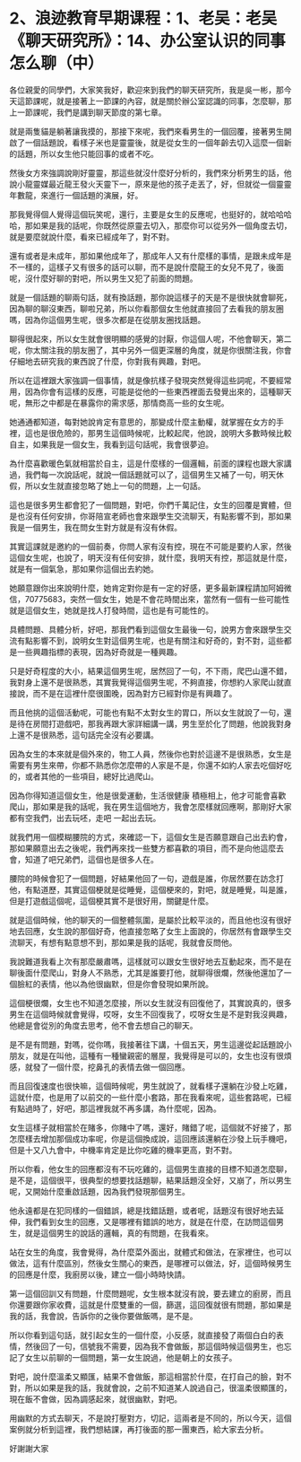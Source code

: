 # 2、浪迹教育早期课程：1、老吴：老吴《聊天研究所》：14、办公室认识的同事怎么聊（中）

各位親愛的同學們，大家笑我好，歡迎來到我們的聊天研究所，我是吳一彬，那今天這節課呢，就是接著上一節課的內容，就是關於辦公室認識的同事，怎麼聊，那上一節課呢，我們是講到聊天節度的第七章。

就是兩隻貓是躺著讓我摸的，那接下來呢，我們來看男生的一個回覆，接著男生開啟了一個話題說，看樣子米也是靈靈後，就是從女生的一個年齡去切入這麼一個新的話題，所以女生他只能回事的或者不吃。

然後女方來強調說剛好靈靈，那這些就沒什麼好分析的，我們來分析男生的話，他說小龍靈媒最近龍王發火天靈下一，原來是他的孩子走丟了，好，但就從一個靈靈年數龍，來進行一個話題的演展，好。

那我覺得個人覺得這個玩笑呢，還行，主要是女生的反應呢，也挺好的，就哈哈哈哈，那如果是我的話呢，你既然從原靈去切入，那麼你可以從另外一個角度去切，就是要麼就說什麼，看來已經成年了，對不對。

還有或者是未成年，那如果他成年了，那成年人又有什麼樣的事情，是跟未成年是不一樣的，這樣子又有很多的話可以聊，而不是說什麼龍王的女兒不見了，後面呢，沒什麼好聊的對吧，所以男生又犯了前面的問題。

就是一個話題的聊兩句話，就有換話題，那你說這樣子的天是不是很快就會聊死，因為聊的聊沒東西，聊啦兄弟，所以你看那個女生他就直接回了去看我的朋友圈嗎，因為你這個男生呢，很多次都是在從朋友圈找話題。

聊得很起來，所以女生就會很明顯的感覺的討厭，你這個人呢，不他會聊天，第二呢，你太關注我的朋友圈了，其中另外一個更深層的角度，就是你很關注我，你會仔細地去研究我的東西說了什麼，你對我有興趣，對吧。

所以在這裡跟大家強調一個事情，就是像抗樣子發現突然覺得這些詞呢，不要經常用，因為你會有這樣的反應，可能是從他的一些東西裡面去發覺出來的，這種聊天呢，無形之中都是在暴露你的需求感，那情商高一些的女生呢。

她通通都知道，每對她說肯定有意思的，那變成什麼主動權，就掌握在女方的手裡，這也是很危險的，那男生這個時候呢，比較起爬，他說，說明大多數時候比較自主，如果我是一個女生，我看到這句話呢，我會很夢迫。

為什麼喜歡暖色氣就相當於自主，這是什麼樣的一個邏輯，前面的課程也跟大家講過，我們每一次說話呢，就說一個話題就可以了，這個男生又補了一句，明天休假，所以女生就直接忽略了她上一句的問題，上一句話。

這也是很多男生都會犯了一個問題，對吧，你們千萬記住，女生的回覆是實體，但是也沒有任何安排，你哥陪宣老師也會來跟學生交流聊天，有點影響不到，那如果我是一個男生，我在問女生對方就是有沒有休假。

其實這課就是邀約的一個前奏，你問人家有沒有控，現在不可能是要約人家，然後這個女生呢，也說了，明天沒有任何安排，就什麼，我明天有控，那這就是什麼，就是有一個氣急，那如果你這個出去約她。

她願意跟你出來說明什麼，她肯定對你是有一定的好感，更多最新課程請加阿姆微信，70775683，突然一個女生，她是不會花時間出來，當然有一個有一些可能性就是這個女生，她就是找人打發時間，這也是有可能性的。

具體問題、具體分析，好吧，那我們看到這個女生最後一句，說男方會來跟學生交流有點影響不到，說明女生對這個男生呢，也是有關注和好奇的，對不對，這些都是一些興趣指標的表現，因為好奇就是一種興趣。

只是好奇程度的大小，結果這個男生呢，居然回了一句，不下雨，爬巴山還不錯，我對身上還不是很熟悉，其實我覺得這個男生呢，不夠直接，你想約人家爬山就直接說，而不是在這裡什麼很圍晚，因為對方已經對你是有興趣了。

而且他挑的這個活動呢，可能也有點不太對女生的胃口，所以女生就說了一句，還是待在房間打遊戲吧，那我再跟大家詳細講一講，男生至於化了問題，他說我對身上還不是很熟悉，這句話完全沒有必要講。

因為女生的本來就是個外來的，物工人員，然後你也對於這邊不是很熟悉，女生是需要有男生來帶，你都不熟悉你怎麼帶的人家是不是，你還不如約人家去吃個好吃的，或者其他的一些項目，總好比過爬山。

因為你得知道這個女生，他是很愛運動，生活很健康 積極相上，他才可能會喜歡爬山，那如果是我的話呢，我在男生這個地方，我會怎麼樣就回應啊，那剛好大家都有空我們，出去玩呸，走吧 一起出去玩。

就我們用一個模糊腰院的方式，來確認一下，這個女生是否願意跟自己出去約會，那如果願意出去之後呢，我們再來找一些雙方都喜歡的項目，而不是向他這麼去會，知道了吧兄弟們，這個也是很多人在。

腰院的時候會犯了一個問題，好結果他回了一句，遊戲是誰，你居然要在訪念打他，有點道歷，其實這個梗就是從睡覺，這個梗來的，對吧，就是睡覺，叫是誰，但是打遊戲這個呢，這個梗其實不是很好用，關鍵是什麼。

就是這個時候，他的聊天的一個整體氛圍，是屬於比較平淡的，而且他也沒有很好地去回應，女生說的那個好奇，他直接忽略了女生上面說的，你居然有會跟學生交流聊天，有想有點意想不到，那如果是我的話呢，我就會反問他。

我說難道我看上次有那麼嚴肅嗎，這樣就可以跟女生很好地去互動起來，而不是在聊後面什麼爬山，對身人不熟悉，尤其是誰要打他，就聊得很爛，然後他還加了一個臉紅的表情，他以為他很幽默，但是你會發現如果所說。

這個梗很爛，女生也不知道怎麼接，所以女生就沒有回復他了，其實說真的，很多男生在這個時候就會覺得，哎呀，女生不回復我了，哎呀女生是不是對我沒興趣，他總是會從別的角度去思考，他不會去想自己的聊天。

是不是有問題，對嗎，從你嗎，我接著往下講，十個五天，男生這邊從起話題說小朋友，就是在叫他，這種有一種蠻親密的層屋，我覺得是可以的，女生也沒有很煩感，就發了一個什麼，挖鼻孔的表情去做一個回應。

而且回復速度也很快嘛，這個時候呢，男生就說了，就看樣子還躺在沙發上吃雞，這就什麼，也是用了以前交的一些什麼小套路，那在我看來呢，這些套路呢，已經有點過時了，好吧，那這裡我就不再多講，為什麼呢，因為。

女生這樣子就相當於在賭多，你賭中了嗎，還好，賭錯了呢，這個就不好接了，那怎麼樣去增加那個成功率呢，你是這個換成說，這回應該還躺在沙發上玩手機吧，但是十又八九會中，中機率肯定是比你吃雞的機率更高，對不對。

所以你看，他女生的回應都沒有不玩吃雞的，這個男生直接的目標不知道怎麼聊，是不是，這個很平，很典型的想要找話題聊，結果話題沒全好，又崩了，所以男生呢，又開始什麼重啟話題，因為我們發現那個男生。

他永遠都是在犯同樣的一個錯誤，總是找錯話題，或者呢，話題沒有很好地去延伸，我們看到女生的回應，又是哪裡有錯誤的地方，就是在什麼，在訪問這個男生，就是這個男生的說話的邏輯，真的有問題，在我看來。

站在女生的角度，我會覺得，為什麼菜外面出，就體式和做法，在家裡住，也可以做法，這有什麼區別，然後女生關心的東西，是哪裡可以做法，好，這個時候男生的回應是什麼，我廚房以後，建立一個小時時快請。

第一這個回訓又有問題，什麼問題呢，女生根本就沒有說，要去建立的廚房，而且你還要跟你家收費，這就是什麼雙重的一個，篩選，這回復就很有問題，那如果是我的話，我會說，告訴你的之後你要做飯嗎，是不是。

所以你看到這句話，就引起女生的一個什麼，小反感，就直接發了兩個白白的表情，然後回了一句，信號我不需要，因為我不會做飯，那這個時候這個男生，也忘記了女生以前聊的一個問題，第一女生說過，他是朝上的女孩子。

對吧，說什麼溫柔又顯匯，結果不會做飯，那這相當於什麼，在打自己的臉，對不對，所以如果是我的話，我就會說，之前不知道某人說過自己，很溫柔很顯匯的，現在飯不會做，因為調感起來，就很幽默，對吧。

用幽默的方式去聊天，不是說打壓對方，切記，這兩者是不同的，所以今天，這個案例就分析到這裡，我們想結課，再打後面的那一團東西，給大家去分析。

好謝謝大家